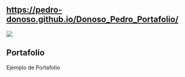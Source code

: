 ## https://pedro-donoso.github.io/Donoso_Pedro_Portafolio/

![](https://user-images.githubusercontent.com/68760595/128656555-eb24af9a-9e9a-48d8-94dd-3884c0592494.PNG)

## Portafolio

Ejemplo de Portafolio
